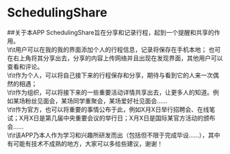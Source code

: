 # SchedulingShare
##关于本APP
SchedulingShare旨在分享和记录行程，起到一个提醒和共享的作用。<br>
        \t\t用户可以在我的我的界面添加个人的行程信息，记录将保存在手机本地；
        也可在右上角将其分享出去，分享的内容上传网络并且出现在发现界面，其他用户可以查看和评论。<br>
        \t\t作为个人，可以将自己接下来的行程保存和分享，期待与看到它的人来一次偶然的相遇；<br>
        \t\t作为组织，可以将接下来的一些重要活动详情共享出去，让更多人的知道。例如某场粉丝见面会，某场同学重聚会，某场爱好社见面会……<br>
        \t\t作为官方，也可以将重要的事情公布于此，例如X月X日举行招聘会、在线笔试；X月X日是第几届中央重要会议的举行日；X月X日是国际某官方活动的颁布会……<br>
        \t\t该APP乃本人作为学习和兴趣所研发而出（包括但不限于完成毕设……），其中有可能有技术不成熟的地方，大家可以多给些建议，谢谢！<br>
